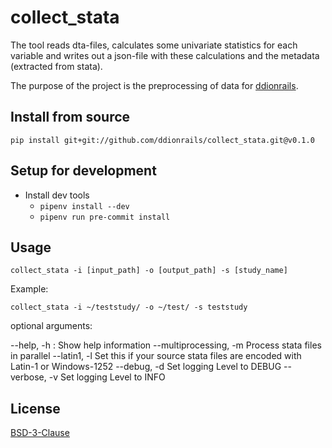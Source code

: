 # collect_stata

The tool reads dta-files, calculates some univariate statistics for each variable 
and writes out a json-file with these calculations and the metadata (extracted from stata).

The purpose of the project is the preprocessing of data for [ddionrails](https://github.com/ddionrails/ddionrails).

## Install from source

```
pip install git+git://github.com/ddionrails/collect_stata.git@v0.1.0
```

## Setup for development

* Install dev tools
  + `pipenv install --dev` 
  + `pipenv run pre-commit install` 

## Usage

```shell
collect_stata -i [input_path] -o [output_path] -s [study_name]
```

Example:
```shell
collect_stata -i ~/teststudy/ -o ~/test/ -s teststudy
```

optional arguments:

--help,    -h : Show help information
--multiprocessing, -m
                      Process stata files in parallel
--latin1, -l          Set this if your source stata files are encoded with Latin-1 or Windows-1252
--debug, -d           Set logging Level to DEBUG
--verbose, -v         Set logging Level to INFO

## License
[BSD-3-Clause](https://opensource.org/licenses/BSD-3-Clause)
